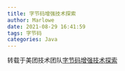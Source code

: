 ```yaml
---
title: 字节码增强技术探索
author: Marlowe
date: 2021-08-29 16:41:59
tags: 字节码
categories: Java
---
```


转载于美团技术团队[字节码增强技术探索](https://tech.meituan.com/2019/09/05/java-bytecode-enhancement.html)
<!--more-->
